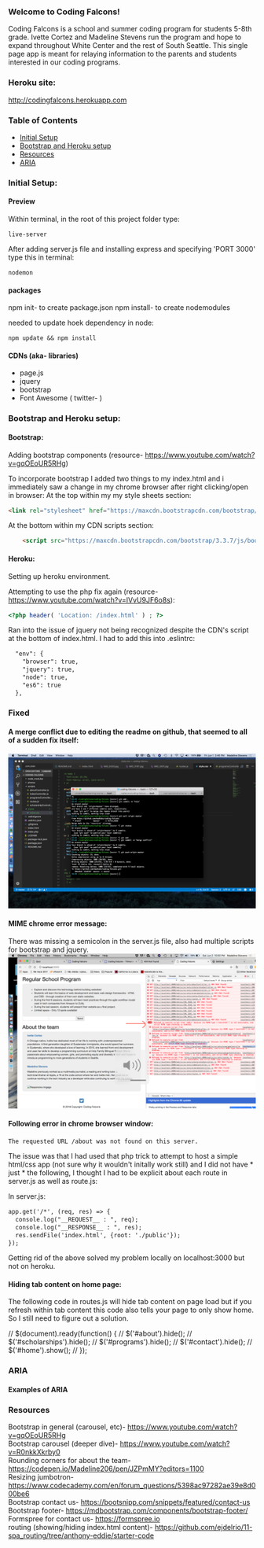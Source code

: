 
### Welcome to Coding Falcons!
Coding Falcons is a school and summer coding program for students 5-8th grade. Ivette Cortez and Madeline Stevens run the program and hope to expand throughout White Center and the rest of South Seattle. This single page app is meant for relaying information to the parents and students interested in our coding programs. 

### Heroku site:
http://codingfalcons.herokuapp.com

### Table of Contents
+ [Initial Setup](#preview)
+ [Bootstrap and Heroku setup](#bootstrap)
+ [Resources](#resources)
+ [ARIA](#ARIA)


### Initial Setup:

#### Preview
Within terminal, in the root of this project folder type:
``` 
live-server
```

After adding server.js file and installing express and specifying 'PORT 3000' type this in terminal: 
```
nodemon
```

#### packages
npm init- to create package.json
npm install- to create nodemodules

needed to update hoek dependency in node:
```
npm update && npm install
```

#### CDNs (aka- libraries)

- page.js
- jquery
- bootstrap
- Font Awesome ( twitter- <i class="fab fa-twitter-square"></i>)

### Bootstrap and Heroku setup:

#### Bootstrap:

Adding bootstrap components (resource- https://www.youtube.com/watch?v=gqOEoUR5RHg)

To incorporate bootstrap I added two things to my index.html and i immediately saw a change in my chrome browser after right clicking/open in browser:
At the top within my my style sheets section:
```html
<link rel="stylesheet" href="https://maxcdn.bootstrapcdn.com/bootstrap/3.3.7/css/bootstrap.min.css" integrity="sha384-BVYiiSIFeK1dGmJRAkycuHAHRg32OmUcww7on3RYdg4Va+PmSTsz/K68vbdEjh4u" crossorigin="anonymous">
```

At the bottom within my CDN scripts section:
```html
    <script src="https://maxcdn.bootstrapcdn.com/bootstrap/3.3.7/js/bootstrap.min.js" integrity="sha384-Tc5IQib027qvyjSMfHjOMaLkfuWVxZxUPnCJA7l2mCWNIpG9mGCD8wGNIcPD7Txa" crossorigin="anonymous"></script>
```

#### Heroku:

Setting up heroku environment. 

Attempting to use the php fix again (resource- https://www.youtube.com/watch?v=IVvU9JF6o8s): 

```php
<?php header( 'Location: /index.html' ) ; ?>
```

Ran into the issue of jquery not being recognized despite the CDN's script at the bottom of index.html. I had to add this into .eslintrc:
```
  "env": {
    "browser": true,
    "jquery": true,
    "node": true,
    "es6": true
  },
```

### Fixed 
#### A merge conflict due to editing the readme on github, that seemed to all of a sudden fix itself: 

![terminal](public/photos/terminal.png)

#### MIME chrome error message:

There was missing a semicolon in the server.js file, also had multiple scripts for bootstrap and jquery. 
![terminal](public/photos/screenshot2.png) 

#### Following error in chrome browser window: 
``` 
The requested URL /about was not found on this server.
```
The issue was that I had used that php trick to attempt to host a simple html/css app (not sure why it wouldn't initally work still) and I did not have * just * the following, I thought I had to be explicit about each route in server.js as well as route.js: 

In server.js: 
```
app.get('/*', (req, res) => {
  console.log("__REQUEST__ : ", req);
  console.log("__RESPONSE__ : ", res);
  res.sendFile('index.html', {root: './public'});
});

```
Getting rid of the above solved my problem locally on localhost:3000 but not on heroku. 

#### Hiding tab content on home page:

The following code in routes.js will hide tab content on page load but if you refresh within tab content this code also tells your page to only show home. So I still need to figure out a solution. 

// $(document).ready(function() {
//   $('#about').hide();
//   $('#scholarships').hide();
//   $('#programs').hide();
//   $('#contact').hide();
//   $('#home').show();
// });

### ARIA 
#### Examples of ARIA  


### Resources 

Bootstrap in general (carousel, etc)- https://www.youtube.com/watch?v=gqOEoUR5RHg   
Bootstrap carousel (deeper dive)- https://www.youtube.com/watch?v=R0nkkXkrby0  
Rounding corners for about the team- https://codepen.io/Madeline206/pen/JZPmMY?editors=1100   
Resizing jumbotron- https://www.codecademy.com/en/forum_questions/5398ac97282ae39e8d000be6   
Bootstrap contact us- https://bootsnipp.com/snippets/featured/contact-us  
Bootstrap footer- https://mdbootstrap.com/components/bootstrap-footer/  
Formspree for contact us- https://formspree.io  
routing (showing/hiding index.html content)- https://github.com/ejdelrio/11-spa_routing/tree/anthony-eddie/starter-code    




